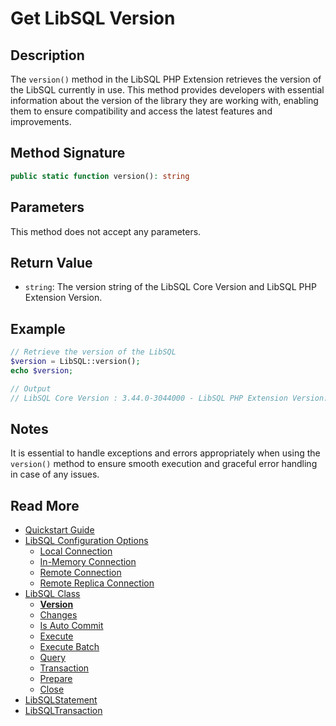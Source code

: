 # Get LibSQL Version

## Description

The `version()` method in the LibSQL PHP Extension retrieves the version of the LibSQL currently in use. This method provides developers with essential information about the version of the library they are working with, enabling them to ensure compatibility and access the latest features and improvements.

## Method Signature

```php
public static function version(): string
```

## Parameters

This method does not accept any parameters.

## Return Value

- `string`: The version string of the LibSQL Core Version and LibSQL PHP Extension Version.

## Example

```php
// Retrieve the version of the LibSQL
$version = LibSQL::version();
echo $version;

// Output
// LibSQL Core Version : 3.44.0-3044000 - LibSQL PHP Extension Version: 1.0.0
```

## Notes

It is essential to handle exceptions and errors appropriately when using the `version()` method to ensure smooth execution and graceful error handling in case of any issues.

## Read More

- [Quickstart Guide](quick-start.md)
- [LibSQL Configuration Options](000-configuration.md)
    - [Local Connection](001-local-connection.md)
    - [In-Memory Connection](002-memory-connection.md)
    - [Remote Connection](003-remote-connection.md)
    - [Remote Replica Connection](004-remote-replica-connection.md)
- [LibSQL Class](005-LibSQL-class.md)
    - **[Version](006-version.md)**
    - [Changes](007-changes.md)
    - [Is Auto Commit](008-isAutocommit.md)
    - [Execute](009-execute.md)
    - [Execute Batch](010-executeBatch.md)
    - [Query](011-query.md)
    - [Transaction](012-transaction.md)
    - [Prepare](013-prepare.md)
    - [Close](014-close.md)
- [LibSQLStatement](015-LibSQLStatement.md)
- [LibSQLTransaction](016-LibSQLTransaction.md)
